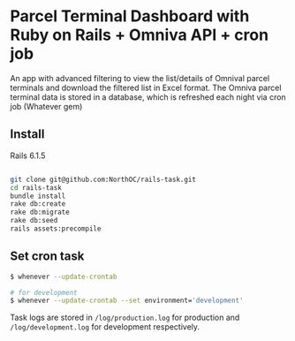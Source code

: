 # Parcel Terminal Dashboard with Ruby on Rails + Omniva API + cron job

An app with advanced filtering to view the list/details of Omnival parcel terminals and download the filtered list in Excel format. The Omniva parcel terminal data is stored in a database, which is refreshed each night via cron job (Whatever gem)

## Install

Rails 6.1.5

```bash

git clone git@github.com:NorthOC/rails-task.git
cd rails-task
bundle install
rake db:create
rake db:migrate
rake db:seed
rails assets:precompile

```

## Set cron task

```bash
$ whenever --update-crontab

# for development
$ whenever --update-crontab --set environment='development'
```

Task logs are stored in `/log/production.log` for production and `/log/development.log` for development respectively.
